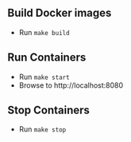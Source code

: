 ## Build Docker images
  * Run `make build`

## Run Containers
  * Run `make start`
  * Browse to http://localhost:8080

## Stop Containers
  * Run `make stop`
